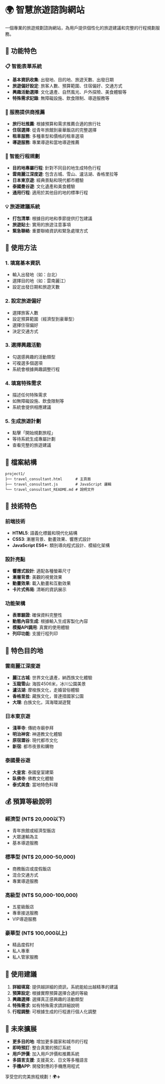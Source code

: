 # 🌍 智慧旅遊諮詢網站

一個專業的旅遊規劃諮詢網站，為用戶提供個性化的旅遊建議和完整的行程規劃服務。

## 🎯 功能特色

### 📋 智能表單系統
- **基本資訊收集**: 出發地、目的地、旅遊天數、出發日期
- **旅遊偏好設定**: 旅客人數、預算範圍、住宿偏好、交通方式
- **興趣活動選擇**: 文化遺產、自然風光、戶外探險、美食體驗等
- **特殊需求記錄**: 無障礙設施、飲食限制、導遊服務等

### 🏢 服務提供商推薦
- **旅行社推薦**: 根據預算和需求推薦合適的旅行社
- **住宿選擇**: 從青年旅館到豪華飯店的完整選擇
- **租車服務**: 多種車型和價格的租車選項
- **導遊服務**: 專業導遊和當地導遊推薦

### 📅 智能行程規劃
- **目的地專屬行程**: 針對不同目的地生成特色行程
- **雲南麗江深度遊**: 包含古城、雪山、瀘沽湖、香格里拉等
- **日本東京遊**: 經典景點和現代都市體驗
- **泰國曼谷遊**: 文化遺產和美食體驗
- **通用行程**: 適用於其他目的地的標準行程

### 💡 旅遊建議系統
- **打包清單**: 根據目的地和季節提供打包建議
- **旅遊貼士**: 實用的旅遊注意事項
- **緊急聯絡**: 重要聯絡資訊和緊急處理方式

## 🚀 使用方法

### 1. 填寫基本資訊
- 輸入出發地（如：台北）
- 選擇目的地（如：雲南麗江）
- 設定出發日期和旅遊天數

### 2. 設定旅遊偏好
- 選擇旅客人數
- 設定預算範圍（經濟型到豪華型）
- 選擇住宿偏好
- 決定交通方式

### 3. 選擇興趣活動
- 勾選感興趣的活動類型
- 可複選多個選項
- 系統會根據興趣調整行程

### 4. 填寫特殊需求
- 描述任何特殊需求
- 如無障礙設施、飲食限制等
- 系統會提供相應建議

### 5. 生成旅遊計劃
- 點擊「開始規劃旅程」
- 等待系統生成專屬計劃
- 查看完整的旅遊建議

## 📁 檔案結構

```
project1/
├── travel_consultant.html      # 主頁面
├── travel_consultant.js        # JavaScript 邏輯
└── travel_consultant_README.md # 說明文件
```

## 🎨 技術特色

### 前端技術
- **HTML5**: 語義化標籤和現代化結構
- **CSS3**: 漸層背景、動畫效果、響應式設計
- **JavaScript ES6+**: 類別導向程式設計、模組化架構

### 設計亮點
- **響應式設計**: 適配各種螢幕尺寸
- **漸層背景**: 美觀的視覺效果
- **動畫效果**: 載入動畫和互動效果
- **卡片式佈局**: 清晰的資訊展示

### 功能架構
- **表單驗證**: 確保資料完整性
- **動態內容生成**: 根據輸入生成客製化內容
- **模擬API調用**: 真實的使用體驗
- **列印功能**: 支援行程列印

## 🌟 特色目的地

### 雲南麗江深度遊
- **麗江古城**: 世界文化遺產，納西族文化體驗
- **玉龍雪山**: 海拔4506米，冰川公園美景
- **瀘沽湖**: 摩梭族文化，走婚習俗體驗
- **香格里拉**: 藏族文化，普達措國家公園
- **大理**: 白族文化，洱海環湖遊覽

### 日本東京遊
- **淺草寺**: 傳統寺廟參拜
- **明治神宮**: 神道教文化體驗
- **原宿澀谷**: 現代都市文化
- **新宿**: 都市夜景和購物

### 泰國曼谷遊
- **大皇宮**: 泰國皇室建築
- **臥佛寺**: 佛教文化體驗
- **泰式美食**: 當地特色料理

## 💰 預算等級說明

### 經濟型 (NT$ 20,000以下)
- 青年旅館或經濟型飯店
- 大眾運輸為主
- 基本導遊服務

### 標準型 (NT$ 20,000-50,000)
- 商務飯店或度假飯店
- 混合交通方式
- 專業導遊服務

### 高級型 (NT$ 50,000-100,000)
- 五星級飯店
- 專車接送服務
- VIP導遊服務

### 豪華型 (NT$ 100,000以上)
- 精品度假村
- 私人專車
- 私人管家服務

## 🎯 使用建議

1. **詳細填寫**: 提供越詳細的資訊，系統能給出越精準的建議
2. **預算設定**: 根據實際預算選擇合適的等級
3. **興趣選擇**: 選擇真正感興趣的活動類型
4. **特殊需求**: 如有特殊需求請詳細說明
5. **行程調整**: 可根據生成的行程進行個人化調整

## 🔧 未來擴展

- **更多目的地**: 增加更多國家和城市的行程
- **即時預訂**: 整合真實的預訂系統
- **用戶評價**: 加入用戶評價和推薦系統
- **多語言支援**: 支援英文、日文等多種語言
- **手機APP**: 開發對應的手機應用程式

享受您的完美旅程規劃！🌍✈️ 